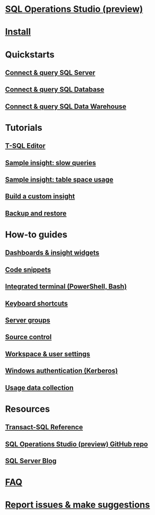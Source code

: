 # [SQL Operations Studio (preview)](what-is.md)
# [Install](download.md)
# Quickstarts
## [Connect & query SQL Server](quickstart-sql-server.md)
## [Connect & query SQL Database](quickstart-sql-database.md)
## [Connect & query SQL Data Warehouse](quickstart-sql-dw.md)
# Tutorials
## [T-SQL Editor](tutorial-sql-editor.md) 
## [Sample insight: slow queries](tutorial-qds-sql-server.md)
## [Sample insight: table space usage](tutorial-table-space-sql-server.md)
## [Build a custom insight](tutorial-build-custom-insight-sql-server.md) 
## [Backup and restore](tutorial-backup-restore-sql-server.md)
# How-to guides
## [Dashboards & insight widgets](insight-widgets.md)
## [Code snippets](code-snippets.md)
## [Integrated terminal (PowerShell, Bash)](integrated-terminal.md)
## [Keyboard shortcuts](keyboard-shortcuts.md)
## [Server groups](server-groups.md)
## [Source control](source-control.md)
## [Workspace & user settings](settings.md)
## [Windows authentication (Kerberos)](enable-kerberos.md)
## [Usage data collection](usage-data-collection.md)
# Resources
## [Transact-SQL Reference](../t-sql/language-reference.md)
## [SQL Operations Studio (preview) GitHub repo](https://www.github.com/Microsoft/SqlOpsStudio)
## [SQL Server Blog](https://blogs.technet.microsoft.com/dataplatforminsider/)
# [FAQ](faq.md)
# [Report issues & make suggestions](https://github.com/microsoft/sqlopsstudio/issues)